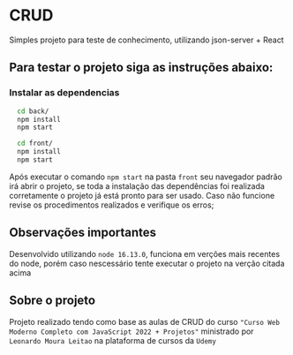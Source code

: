 # CRUD
Simples projeto para teste de conhecimento, utilizando json-server + React

## Para testar o projeto siga as instruções abaixo:

### Instalar as dependencias

```bash
  cd back/
  npm install
  npm start
```

```bash
  cd front/
  npm install
  npm start
```
Após executar o comando ```npm start``` na pasta ```front``` seu navegador padrão irá abrir o projeto, se toda a instalação das dependências foi realizada corretamente o projeto já está pronto para ser usado. Caso não funcione revise os procedimentos realizados e verifique os erros;

## Observações importantes

Desenvolvido utilizando `node 16.13.0`, funciona em verções mais recentes do node, porém caso nescessário tente executar o projeto na verção citada acima

## Sobre o projeto

Projeto realizado tendo como base as aulas de CRUD do curso ```"Curso Web Moderno Completo com JavaScript 2022 + Projetos"``` ministrado por ```Leonardo Moura Leitao``` na plataforma de cursos da ```Udemy```